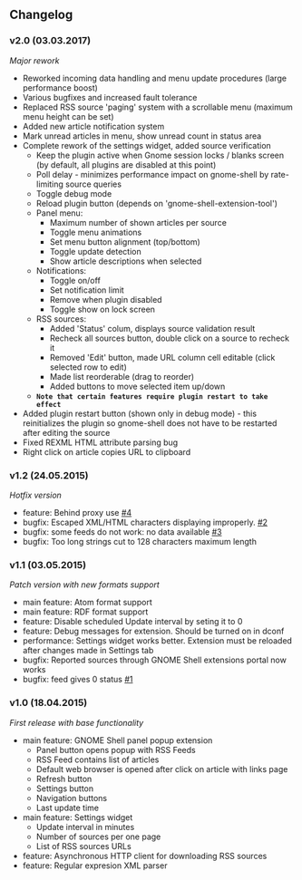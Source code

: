 ## Changelog

### v2.0 (03.03.2017)

*Major rework*

* Reworked incoming data handling and menu update procedures (large performance boost)
* Various bugfixes and increased fault tolerance
* Replaced RSS source 'paging' system with a scrollable menu (maximum menu height can be set)
* Added new article notification system
* Mark unread articles in menu, show unread count in status area
* Complete rework of the settings widget, added source verification
  * Keep the plugin active when Gnome session locks / blanks screen (by default, all plugins are disabled at this point)
  * Poll delay - minimizes performance impact on gnome-shell by rate-limiting source queries 
  * Toggle debug mode
  * Reload plugin button (depends on 'gnome-shell-extension-tool')
  * Panel menu:
    * Maximum number of shown articles per source
    * Toggle menu animations
    * Set menu button alignment (top/bottom)
    * Toggle update detection
    * Show article descriptions when selected
  * Notifications:
    * Toggle on/off
    * Set notification limit
    * Remove when plugin disabled
    * Toggle show on lock screen
  * RSS sources:
    * Added 'Status' colum, displays source validation result
    * Recheck all sources button, double click on a source to recheck it
    * Removed 'Edit' button, made URL column cell editable (click selected row to edit)
    * Made list reorderable (drag to reorder)
    * Added buttons to move selected item up/down
  * **`Note that certain features require plugin restart to take effect`**
* Added plugin restart button (shown only in debug mode) - this reinitializes the plugin so gnome-shell does not have to be restarted after editing the source
* Fixed REXML HTML attribute parsing bug
* Right click on article copies URL to clipboard

### v1.2 (24.05.2015)

*Hotfix version*

* feature: Behind proxy use [#4](https://github.com/todevelopers/gnome-shell-extension-rss-feed/issues/4)
* bugfix: Escaped XML/HTML characters displaying improperly. [#2](https://github.com/todevelopers/gnome-shell-extension-rss-feed/issues/2)
* bugfix: some feeds do not work: no data available [#3](https://github.com/todevelopers/gnome-shell-extension-rss-feed/issues/3)
* bugfix: Too long strings cut to 128 characters maximum length

### v1.1 (03.05.2015)

*Patch version with new formats support*

* main feature: Atom format support
* main feature: RDF format support
* feature: Disable scheduled Update interval by seting it to 0
* feature: Debug messages for extension. Should be turned on in dconf
* performance: Settings widget works better. Extension must be reloaded after changes made in Settings tab
* bugfix: Reported sources through GNOME Shell extensions portal now works
* bugfix: feed gives 0 status [#1](https://github.com/todevelopers/gnome-shell-extension-rss-feed/issues/1)

### v1.0 (18.04.2015)

*First release with base functionality*

* main feature: GNOME Shell panel popup extension
  * Panel button opens popup with RSS Feeds
  * RSS Feed contains list of articles
  * Default web browser is opened after click on article with links page
  * Refresh button
  * Settings button
  * Navigation buttons
  * Last update time
* main feature: Settings widget
  * Update interval in minutes
  * Number of sources per one page
  * List of RSS sources URLs
* feature: Asynchronous HTTP client for downloading RSS sources
* feature: Regular expresion XML parser
